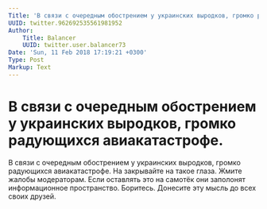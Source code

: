 ```yaml
---
Title: 'В связи с очередным обострением у украинских выродков, громко радующихся авиакатастрофе.'
UUID: twitter.962692535561981952
Author:
    Title: Balancer
    UUID: twitter.user.balancer73
Date: 'Sun, 11 Feb 2018 17:19:21 +0300'
Type: Post
Markup: Text
---
```


# В связи с очередным обострением у украинских выродков, громко радующихся авиакатастрофе.

В связи с очередным обострением у украинских выродков,
громко радующихся авиакатастрофе. На закрывайте на такое
глаза. Жмите жалобы модераторам. Если оставлять это на
самотёк они заполонят информационное пространство. Боритесь.
Донесите эту мысль до всех своих друзей.